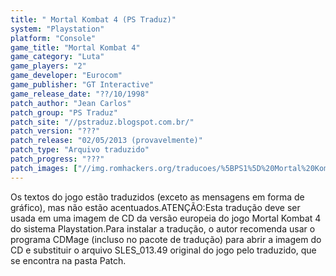 ```yaml
---
title: " Mortal Kombat 4 (PS Traduz)"
system: "Playstation"
platform: "Console"
game_title: "Mortal Kombat 4"
game_category: "Luta"
game_players: "2"
game_developer: "Eurocom"
game_publisher: "GT Interactive"
game_release_date: "??/10/1998"
patch_author: "Jean Carlos"
patch_group: "PS Traduz"
patch_site: "//pstraduz.blogspot.com.br/"
patch_version: "???"
patch_release: "02/05/2013 (provavelmente)"
patch_type: "Arquivo traduzido"
patch_progress: "???"
patch_images: ["//img.romhackers.org/traducoes/%5BPS1%5D%20Mortal%20Kombat%204%20-%20PS%20Traduz%20-%201.jpg","//img.romhackers.org/traducoes/%5BPS1%5D%20Mortal%20Kombat%204%20-%20PS%20Traduz%20-%202.jpg","//img.romhackers.org/traducoes/%5BPS1%5D%20Mortal%20Kombat%204%20-%20PS%20Traduz%20-%203.jpg"]
---
```

Os textos do jogo estão traduzidos (exceto as mensagens em forma de gráfico), mas não estão acentuados.ATENÇÃO:Esta tradução deve ser usada em uma imagem de CD da versão europeia do jogo Mortal Kombat 4 do sistema Playstation.Para instalar a tradução, o autor recomenda usar o programa CDMage (incluso no pacote de tradução) para abrir a imagem do CD e substituir o arquivo SLES_013.49 original do jogo pelo traduzido, que se encontra na pasta Patch.